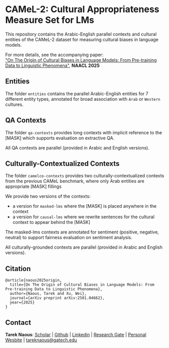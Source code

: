 # CAMeL-2: Cultural Appropriateness Measure Set for LMs

This repository contains the Arabic-English parallel contexts and cultural entities of the CAMeL-2 dataset for measuring cultural biases in language models.

For more details, see the accompanying paper:\
["On The Origin of Cultural Biases in Language Models: From Pre-training Data to Linguistic Phenomena"](https://arxiv.org/pdf/2501.04662), **NAACL 2025**

## Entities

The folder ```entities``` contains the parallel Arabic-English entities for 7 different entity types, annotated for broad association with ```Arab``` or ```Western``` cultures.

## QA Contexts

The folder ```qa-contexts``` provides long contexts with implicit reference to the [MASK] which supports evaluation on extractive QA.

All QA contexts are parallel (provided in Arabic and English versions).

## Culturally-Contextualized Contexts

The folder ```camelco-contexts``` provides two culturally-contextualized contexts from the previous CAMeL benchmark, where only Arab entities are appropriate [MASK] fillings

We provide two versions of the contexts:
- a version for ```masked-lms``` where the [MASK] is placed anywhere in the context
- a version for ```causal-lms``` where we rewrite sentences for the cultural context to appear behind the [MASK]

The masked-lms contexts are annotated for sentiment (positive, negative, neutral) to support fairness evaluation on sentiment analysis.

All culturally-grounded contexts are parallel (provided in Arabic and English versions).

## Citation
```
@article{naous2025origin,
  title={On The Origin of Cultural Biases in Language Models: From Pre-training Data to Linguistic Phenomena},
  author={Naous, Tarek and Xu, Wei},
  journal={arXiv preprint arXiv:2501.04662},
  year={2025}
}
```

## Contact
**Tarek Naous**: [Scholar](https://scholar.google.com/citations?user=ImyLv44AAAAJ&hl=en) | [Github](https://github.com/tareknaous?tab=repositories) |
[Linkedin](https://www.linkedin.com/in/tareknaous/) |  [Research Gate](https://www.researchgate.net/profile/Tarek_Naous?ev=hdr_xprf) | [Personal Wesbite](https://www.sites.google.com/view/tareknaous)
| tareknaous@gatech.edu


